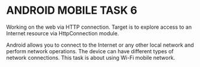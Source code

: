 # ANDROID MOBILE TASK 6

Working on the web via HTTP connection. Target is to explore access to an Internet resource via HttpConnection module.

Android allows you to connect to the Internet or any other local network and perform network operations. The device can have different types of network connections. This task is about using Wi-Fi mobile network.
